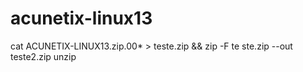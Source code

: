 # acunetix-linux13
cat ACUNETIX-LINUX13.zip.00* > teste.zip && zip -F te
ste.zip --out teste2.zip 
unzip
